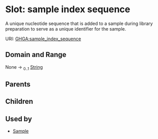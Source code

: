 
# Slot: sample index sequence


A unique nucleotide sequence that is added to a sample during library preparation to serve as a unique identifier for the sample.

URI: [GHGA:sample_index_sequence](https://w3id.org/GHGA/sample_index_sequence)


## Domain and Range

None &#8594;  <sub>0..1</sub> [String](types/String.md)

## Parents


## Children


## Used by

 * [Sample](Sample.md)
